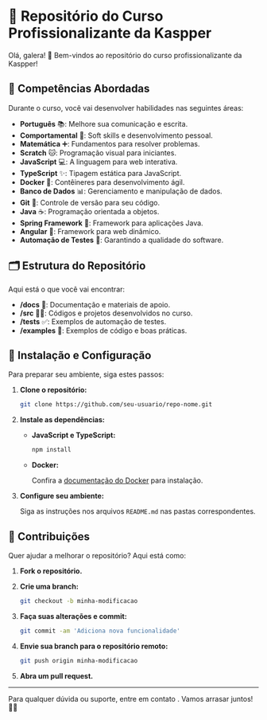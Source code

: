 # 🚀 Repositório do Curso Profissionalizante da Kaspper

Olá, galera! 🎉 Bem-vindos ao repositório do curso profissionalizante da Kaspper!

## 🌟 Competências Abordadas

Durante o curso, você vai desenvolver habilidades nas seguintes áreas:

- **Português** 📚: Melhore sua comunicação e escrita.
- **Comportamental** 🌱: Soft skills e desenvolvimento pessoal.
- **Matemática** ➕: Fundamentos para resolver problemas.
- **Scratch** 🐱: Programação visual para iniciantes.
- **JavaScript** 💻: A linguagem para web interativa.
- **TypeScript** ✨: Tipagem estática para JavaScript.
- **Docker** 🐳: Contêineres para desenvolvimento ágil.
- **Banco de Dados** 📊: Gerenciamento e manipulação de dados.
- **Git** 🧩: Controle de versão para seu código.
- **Java** ☕: Programação orientada a objetos.
- **Spring Framework** 🌿: Framework para aplicações Java.
- **Angular** 🔧: Framework para web dinâmico.
- **Automação de Testes** 🧪: Garantindo a qualidade do software.

## 🗂 Estrutura do Repositório

Aqui está o que você vai encontrar:

- **/docs** 📖: Documentação e materiais de apoio.
- **/src** 🧑‍💻: Códigos e projetos desenvolvidos no curso.
- **/tests** ✅: Exemplos de automação de testes.
- **/examples** 🎨: Exemplos de código e boas práticas.

## 🚀 Instalação e Configuração

Para preparar seu ambiente, siga estes passos:

1. **Clone o repositório:**

    ```bash
    git clone https://github.com/seu-usuario/repo-nome.git
    ```

2. **Instale as dependências:**

    - **JavaScript e TypeScript:**

        ```bash
        npm install
        ```

    - **Docker:**

        Confira a [documentação do Docker](https://docs.docker.com/get-docker/) para instalação.

3. **Configure seu ambiente:**

    Siga as instruções nos arquivos `README.md` nas pastas correspondentes.

## 🤝 Contribuições

Quer ajudar a melhorar o repositório? Aqui está como:

1. **Fork o repositório.**
2. **Crie uma branch:**

    ```bash
    git checkout -b minha-modificacao
    ```

3. **Faça suas alterações e commit:**

    ```bash
    git commit -am 'Adiciona nova funcionalidade'
    ```

4. **Envie sua branch para o repositório remoto:**

    ```bash
    git push origin minha-modificacao
    ```

5. **Abra um pull request.**

---

Para qualquer dúvida ou suporte, entre em contato . Vamos arrasar juntos! 🚀🤘


